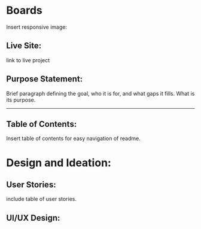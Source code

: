 # Boards

Insert responsive image:

## Live Site:
link to live project

## Purpose Statement:
Brief paragraph defining the goal, who it is for, and what gaps it fills. What is its purpose.

<hr>

## Table of Contents:
Insert table of contents for easy navigation of readme.


# Design and Ideation:

## User Stories:
include table of user stories.


## UI/UX Design:


